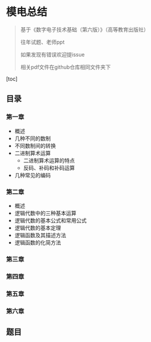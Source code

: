 # 模电总结

> 基于《数字电子技术基础（第六版）》（高等教育出版社）
>
> 往年试题、老师ppt
>
> 如果发现有错误欢迎提issue
>
> 相关pdf文件在github仓库相同文件夹下

[toc] 

## 目录

### 第一章

- 概述
- 几种不同的数制
- 不同数制间的转换
- 二进制算术运算
  - 二进制算术运算的特点
  - 反码、补码和补码运算
- 几种常见的编码

### 第二章

- 概述
- 逻辑代数中的三种基本运算
- 逻辑代数的基本公式和常用公式
- 逻辑代数的基本定理
- 逻辑函数及其描述方法
- 逻辑函数的化简方法

### 第三章

### 第四章

### 第五章

### 第六章

## 题目

